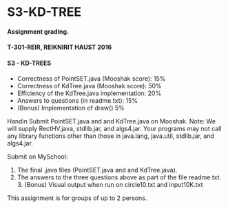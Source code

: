 # S3-KD-TREE

#### Assignment grading.
#### T-301-REIR, REIKNIRIT HAUST 2016
#### S3 - KD-TREES

* Correctness of PointSET.java (Mooshak score): 15% 
* Correctness of KdTree.java (Mooshak score): 50%
* Efficiency of the KdTree.java implementation: 20% 
* Answers to questions (in readme.txt): 15%
* (Bonus) Implementation of draw() 5%

Handin Submit PointSET.java and and KdTree.java on Mooshak. Note: We will supply RectHV.java, stdlib.jar, and algs4.jar. Your programs may not call any library functions other than those in java.lang, java.util, stdlib.jar, and algs4.jar. 

Submit on MySchool:
1. The final .java files (PointSET.java and and KdTree.java).
2. The answers to the three questions above as part of the file readme.txt. 3. (Bonus) Visual output when run on circle10.txt and input10K.txt

This assignment is for groups of up to 2 persons.
